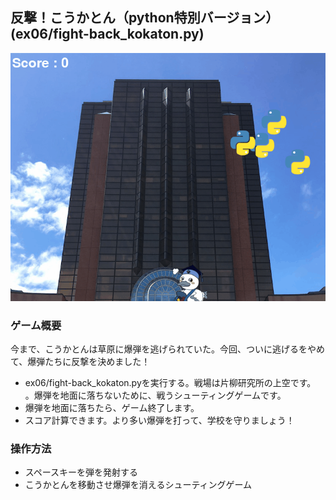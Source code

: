 ## 反撃！こうかとん（python特別バージョン）(ex06/fight-back_kokaton.py)
![](./ex06/image/game.gif)
### ゲーム概要
今まで、こうかとんは草原に爆弾を逃げられていた。今回、ついに逃げるをやめて、爆弾たちに反撃を決めました！
- ex06/fight-back_kokaton.pyを実行する。戦場は片柳研究所の上空です。
。爆弾を地面に落ちないために、戦うシューティングゲームです。
- 爆弾を地面に落ちたら、ゲーム終了します。
- スコア計算できます。より多い爆弾を打って、学校を守りましょう！
### 操作方法
- スペースキーを弾を発射する
- こうかとんを移動させ爆弾を消えるシューティングゲーム

